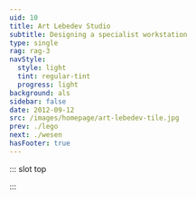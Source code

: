 ```yaml
---
uid: 10
title: Art Lebedev Studio
subtitle: Designing a specialist workstation
type: single
rag: rag-3
navStyle:
  style: light
  tint: regular-tint
  progress: light
background: als
sidebar: false
date: 2012-09-12
src: /images/homepage/art-lebedev-tile.jpg
prev: ./lego
next: ./wesen
hasFooter: true
---
```


::: slot top

<Stage-ProjectStage rag="rag-3" ragTitle="rag-1" :upless="true" platform="Product" ctaLabel="artlebedev.ru" ctaUrl="https://www.artlebedev.ru/nita"
description="I spent 9 months in Moscow, honing my craft among an award-winning industrial design team.">

<template v-slot:visual-background>
  <figure class="full-screen">
    <Heros-ImageHero src="/images/als/nita.jpg" alt="Ecosia mobile devices"/>
  </figure>
</template>

<template v-slot:platform>

Consumer and B2B products

</template>

<template v-slot:timeframe>

2012-2013

</template>

<template v-slot:my-role>

Industrial Designer

</template>

<template v-slot:team>

Creative Director
~ 3 Industrial Designers
~ 2 3D Modellers
~ Visualisation Expert

</template>

</Stage-ProjectStage>

:::




<Content-ImageFrames-MainImageSection style="padding-bottom: 0" imageClass="is-5by4" url="/images/als/nita-full.jpg" alt="Nova showreel" :aside="true" rag="rag-5" padding="is-initial">

<template v-slot:content>

<p class="subtitle">
Art Lebedev Studio is the first and largest independent design studio in Russia. Founded in 1995, today it has over 300 employees.
</p>

The studio is best known internationally for the [Optimus Maximus](https://www.artlebedev.com/optimus/) keyboard which features a customisable OLED display in every key. Within Russia it's famous for redesigning the Moscow metro map and synonymous with internet brands like Yandex and Alfa-bank.

I was attracted by the irreverent humour and the product design department's emphasis on craft. As an intern, I was immediately treated as a fully fledged member of the team and thrown into diverse projects covering consumer electronics, aviation, gifts, architecture and urban objects.

My motivation to pursue an opportunity in far-flung Moscow was to refine my skills, particularly sketching and styling form. Just under 9 months emulating the studio's house style under the highest standards for quality have left a lasting impression on my design practice.


### NITA air traffic control

The most challenging project, where I also believe I had the most impact, was a modular air traffic control console for NITA. The team were struggling with the client and bogged down in regulations and cost considerations. I percevered in the face of this adversity, which is noted in my review by the team's creative director on [Linkedin](https://uk.linkedin.com/in/anthonymoles)

The console can be configured for various purposes including command post, flight controller and operations. In each case there are strict international regulations regarding ergonomics and safety.

</template>

<!--

Automotive inspired consumer product design. I've always admired the craft and skill involved in automotive design. , with influences from automotive design, a discipline I've always admired

Outsider status is appealing. So is the irreverent sense of humour. I wanted to learn this craft for myself. To be able to channel the studio house style.

 -->

 <template slot="aside">

<figure class="image parent-loading is-3by4">
<img class="lazyload" data-src="/images/als/nita-support.jpg" alt="Ecosia Android App">
</figure>

 </template>

</Content-ImageFrames-MainImageSection>



<!-- <Content-QuoteSection rag="rag-4" quote="Anthony has shown a great persistence on one particular project where almost everyone in the design team lost hope due to very strict technological, ergonomic and layout constraints. He literally saved the project and brought back optimism and belief." attribute="Timour Bourbaev, Creative Director of Product Design, referring to NITA air traffic control" color="blue"/> -->



<Content-ImageFrames-SquareImagesRow padding="is-large" :images="[
{ url:'/images/als/als1-alt.jpg', alt:'ATC console', caption:'Square image caption 1', slot:'slot1', iframe:false, action: {
  type: 'link',
  label: 'Read more',
  url: 'https://www.artlebedev.ru/ironlogic/process'
  } },
{ url:'/images/als/als2.jpg', alt:'Toilet plunger', caption:'Square image caption 2', slot:'slot2', iframe:false, action: {
  type: 'link',
  label: 'Read more',
  url: 'https://www.artlebedev.ru/oktopus/process'
  } },
{ url:'/images/als/als3.jpg', alt:'Helicopter', caption:'Square image caption 3', slot:'slot3', iframe:false, action: {
  type: 'link',
  label: 'Read more',
  url: 'https://www.artlebedev.ru/scout/exterior/process'
  } },
]">

<template slot="content">

## Other highlights

<!-- <p class="subtitle" style="padding-right: 1em;">
Anthony has shown a great persistence on one particular project where almost everyone in the design team lost hope due to very strict technological, ergonomic and layout constrains. He literally saved the project and brought back optimism and belief.
</p>

Timour Bourbaev, Creative Director of Product Design, referring to NITA air traffic control -->


</template>

<template slot="slot1">

#### Iron Logic door entry system

The device is multi-functional, supporting facial recognition, keycards and dongals. It can be fastened to a wall or place on a table. The design attempts to harmonize these requirements.

</template>

<template slot="slot2">

#### Oktopus toilet plunger

It started as a humorous 'what if?' and became a gift item sold in designer stores. The challenge was to find an iconic form that worked with the typical materials and manufacturing methods of toilet plungers.

</template>

<template slot="slot3">

#### Scout helicopter

I was privileged to be involved in interior, exterior and interface design for this concept light helicopter. It aims to offer never-before seen simplicity and affordability.

</template>

</Content-ImageFrames-SquareImagesRow>
